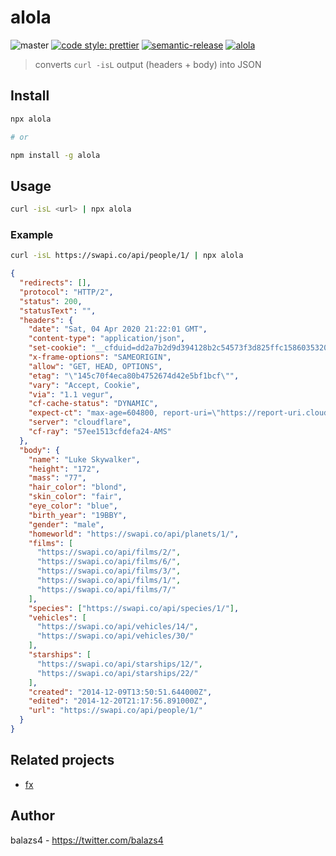# alola

![master](https://github.com/balazs4/alola/workflows/master/badge.svg)
[![code style: prettier](https://img.shields.io/badge/code_style-prettier-ff69b4.svg)](https://github.com/prettier/prettier)
[![semantic-release](https://img.shields.io/badge/%20%20%F0%9F%93%A6%F0%9F%9A%80-semantic--release-e10079.svg)](https://github.com/semantic-release/semantic-release)
[![alola](https://img.shields.io/npm/v/alola?logo=node.js)](https://www.npmjs.com/package/alola)

> converts `curl -isL` output (headers + body) into JSON

## Install

```bash
npx alola

# or

npm install -g alola
```

## Usage

```bash
curl -isL <url> | npx alola
```

### Example

```bash
curl -isL https://swapi.co/api/people/1/ | npx alola
```

```json
{
  "redirects": [],
  "protocol": "HTTP/2",
  "status": 200,
  "statusText": "",
  "headers": {
    "date": "Sat, 04 Apr 2020 21:22:01 GMT",
    "content-type": "application/json",
    "set-cookie": "__cfduid=dd2a7b2d9d394128b2c54573f3d825ffc1586035320; expires=Mon, 04-May-20 21:22:00 GMT; path=/; domain=.swapi.co; HttpOnly; SameSite=Lax; Secure",
    "x-frame-options": "SAMEORIGIN",
    "allow": "GET, HEAD, OPTIONS",
    "etag": "\"145c70f4eca80b4752674d42e5bf1bcf\"",
    "vary": "Accept, Cookie",
    "via": "1.1 vegur",
    "cf-cache-status": "DYNAMIC",
    "expect-ct": "max-age=604800, report-uri=\"https://report-uri.cloudflare.com/cdn-cgi/beacon/expect-ct\"",
    "server": "cloudflare",
    "cf-ray": "57ee1513cfdefa24-AMS"
  },
  "body": {
    "name": "Luke Skywalker",
    "height": "172",
    "mass": "77",
    "hair_color": "blond",
    "skin_color": "fair",
    "eye_color": "blue",
    "birth_year": "19BBY",
    "gender": "male",
    "homeworld": "https://swapi.co/api/planets/1/",
    "films": [
      "https://swapi.co/api/films/2/",
      "https://swapi.co/api/films/6/",
      "https://swapi.co/api/films/3/",
      "https://swapi.co/api/films/1/",
      "https://swapi.co/api/films/7/"
    ],
    "species": ["https://swapi.co/api/species/1/"],
    "vehicles": [
      "https://swapi.co/api/vehicles/14/",
      "https://swapi.co/api/vehicles/30/"
    ],
    "starships": [
      "https://swapi.co/api/starships/12/",
      "https://swapi.co/api/starships/22/"
    ],
    "created": "2014-12-09T13:50:51.644000Z",
    "edited": "2014-12-20T21:17:56.891000Z",
    "url": "https://swapi.co/api/people/1/"
  }
}
```

## Related projects

- [fx](https://github.com/antonmedv/fx)

## Author

balazs4 - <https://twitter.com/balazs4>
